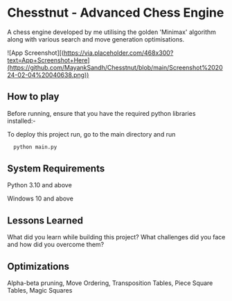 
# Chesstnut - Advanced Chess Engine 

A chess engine developed by me utilising the golden 'Minimax' algorithm along with various search and move generation optimisations. 

![App Screenshot][(https://via.placeholder.com/468x300?text=App+Screenshot+Here](https://github.com/MayankSandh/Chesstnut/blob/main/Screenshot%202024-02-04%20040638.png))
## How to play
Before running, ensure that you have the required python libraries installed:-



To deploy this project run, go to the main directory and run

```bash
  python main.py
```



## System Requirements

Python 3.10 and above

Windows 10 and above


## Lessons Learned

What did you learn while building this project? What challenges did you face and how did you overcome them?


## Optimizations

Alpha-beta pruning, Move Ordering, Transposition Tables, Piece Square Tables, Magic Squares

